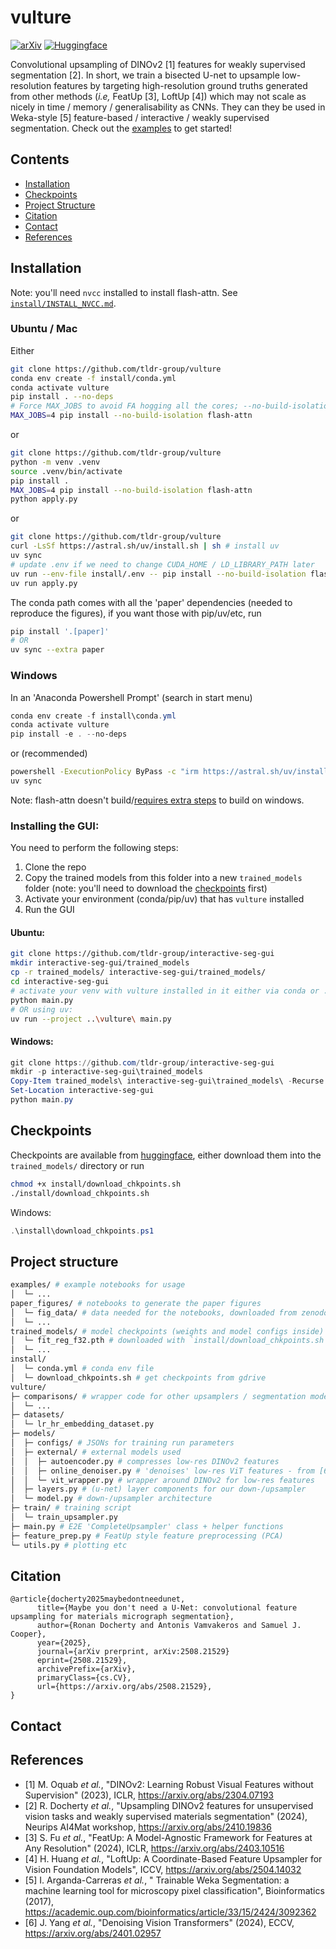# vulture

[![arXiv](https://img.shields.io/badge/arXiv-2508.21529-b31b1b.svg)](https://arxiv.org/abs/2508.21529)
[![Huggingface](https://img.shields.io/badge/%F0%9F%A4%97%20Hugging%20Face-checkpoints-orange)](https://huggingface.co/rmdocherty/vulture)

Convolutional upsampling of DINOv2 [1] features for weakly supervised segmentation [2].
In short, we train a bisected U-net to upsample low-resolution features by targeting high-resolution ground truths generated from other methods (_i.e,_ FeatUp [3], LoftUp [4]) which may not scale as nicely in time / memory / generalisability as CNNs.
They can they be used in Weka-style [5] feature-based / interactive / weakly supervised segmentation.
Check out the [examples](examples/) to get started!

## Contents

- [Installation](#installation)
- [Checkpoints](#checkpoints)
- [Project Structure](#projectstructure)
- [Citation](#citation)
- [Contact](#contact)
- [References](#references)

## Installation

Note: you'll need `nvcc` installed to install flash-attn. See [`install/INSTALL_NVCC.md`](install/INSTALL_NVCC.md).

### Ubuntu / Mac

Either

```bash
git clone https://github.com/tldr-group/vulture
conda env create -f install/conda.yml
conda activate vulture
pip install . --no-deps
# Force MAX_JOBS to avoid FA hogging all the cores; --no-build-isolation s.t it can find CUDA & nvcc
MAX_JOBS=4 pip install --no-build-isolation flash-attn
```

or

```bash
git clone https://github.com/tldr-group/vulture
python -m venv .venv
source .venv/bin/activate
pip install .
MAX_JOBS=4 pip install --no-build-isolation flash-attn
python apply.py
```

or

```bash
git clone https://github.com/tldr-group/vulture
curl -LsSf https://astral.sh/uv/install.sh | sh # install uv
uv sync
# update .env if we need to change CUDA_HOME / LD_LIBRARY_PATH later
uv run --env-file install/.env -- pip install --no-build-isolation flash-attn
uv run apply.py
```

The conda path comes with all the 'paper' dependencies (needed to reproduce the figures), if you want those with pip/uv/etc, run

```bash
pip install '.[paper]'
# OR
uv sync --extra paper
```

### Windows

In an 'Anaconda Powershell Prompt' (search in start menu)

```powershell
conda env create -f install\conda.yml
conda activate vulture
pip install -e . --no-deps
```

or (recommended)

```bash
powershell -ExecutionPolicy ByPass -c "irm https://astral.sh/uv/install.ps1 | iex"
uv sync
```

Note: flash-attn doesn't build/[requires extra steps](https://github.com/Dao-AILab/flash-attention/issues/595) to build on windows.

### Installing the GUI:

You need to perform the following steps:

1. Clone the repo
2. Copy the trained models from this folder into a new `trained_models` folder (note: you'll need to download the [checkpoints](#checkpoints) first)
3. Activate your environment (conda/pip/uv) that has `vulture` installed
4. Run the GUI

#### Ubuntu:

```bash
git clone https://github.com/tldr-group/interactive-seg-gui
mkdir interactive-seg-gui/trained_models
cp -r trained_models/ interactive-seg-gui/trained_models/
cd interactive-seg-gui
# activate your venv with vulture installed in it either via conda or .venv and run
python main.py
# OR using uv:
uv run --project ..\vulture\ main.py
```

#### Windows:

```powershell
git clone https://github.com/tldr-group/interactive-seg-gui
mkdir -p interactive-seg-gui\trained_models
Copy-Item trained_models\ interactive-seg-gui\trained_models\ -Recurse
Set-Location interactive-seg-gui
python main.py
```

## Checkpoints

Checkpoints are available from [huggingface](https://huggingface.co/rmdocherty/vulture/tree/main), either download them into the `trained_models/` directory or run

```bash
chmod +x install/download_chkpoints.sh
./install/download_chkpoints.sh
```

Windows:

```powershell
.\install\download_chkpoints.ps1
```

## Project structure

```bash
examples/ # example notebooks for usage
│  └─ ...
paper_figures/ # notebooks to generate the paper figures
│  └─ fig_data/ # data needed for the notebooks, downloaded from zenodo
│  └─ ...
trained_models/ # model checkpoints (weights and model configs inside)
│  └─ fit_reg_f32.pth # downloaded with `install/download_chkpoints.sh`
│  └─ ...
install/
│  └─ conda.yml # conda env file
│  └─ download_chkpoints.sh # get checkpoints from gdrive
vulture/
├─ comparisons/ # wrapper code for other upsamplers / segmentation models
│  └─ ...
├─ datasets/
│  └─ lr_hr_embedding_dataset.py
├─ models/
│  ├─ configs/ # JSONs for training run parameters
│  ├─ external/ # external models used
│  │  ├─ autoencoder.py # compresses low-res DINOv2 features
│  │  ├─ online_denoiser.py # 'denoises' low-res ViT features - from [6]
│  │  └─ vit_wrapper.py # wrapper around DINOv2 for low-res features
│  ├─ layers.py # (u-net) layer components for our down-/upsampler
│  └─ model.py # down-/upsampler architecture
├─ train/ # training script
│  └─ train_upsampler.py
├─ main.py # E2E 'CompleteUpsampler' class + helper functions
├─ feature_prep.py # FeatUp style feature preprocessing (PCA)
└─ utils.py # plotting etc
```

## Citation

```
@article{docherty2025maybedontneedunet,
      title={Maybe you don't need a U-Net: convolutional feature upsampling for materials micrograph segmentation},
      author={Ronan Docherty and Antonis Vamvakeros and Samuel J. Cooper},
      year={2025},
      journal={arXiv prerprint, arXiv:2508.21529}
      eprint={2508.21529},
      archivePrefix={arXiv},
      primaryClass={cs.CV},
      url={https://arxiv.org/abs/2508.21529},
}
```

## Contact

## References

- [1] M. Oquab _et al._, "DINOv2: Learning Robust Visual Features without Supervision" (2023), ICLR, https://arxiv.org/abs/2304.07193
- [2] R. Docherty _et al._, "Upsampling DINOv2 features for unsupervised vision tasks and weakly supervised materials segmentation" (2024), Neurips AI4Mat workshop, https://arxiv.org/abs/2410.19836
- [3] S. Fu _et al._, "FeatUp: A Model-Agnostic Framework for Features at Any Resolution" (2024), ICLR, https://arxiv.org/abs/2403.10516
- [4] H. Huang _et al._, "LoftUp: A Coordinate-Based Feature Upsampler for Vision Foundation Models", ICCV, https://arxiv.org/abs/2504.14032
- [5] I. Arganda-Carreras _et al._, " Trainable Weka Segmentation: a machine learning tool for microscopy pixel classification", Bioinformatics (2017), https://academic.oup.com/bioinformatics/article/33/15/2424/3092362
- [6] J. Yang _et al._, "Denoising Vision Transformers" (2024), ECCV, https://arxiv.org/abs/2401.02957
